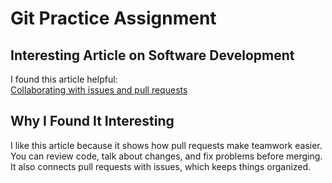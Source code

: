 # Git Practice Assignment

## Interesting Article on Software Development

I found this article helpful:  
[Collaborating with issues and pull requests](https://docs.github.com/en/pull-requests/collaborating-with-pull-requests)

## Why I Found It Interesting

I like this article because it shows how pull requests make teamwork easier.  
You can review code, talk about changes, and fix problems before merging.  
It also connects pull requests with issues, which keeps things organized.

